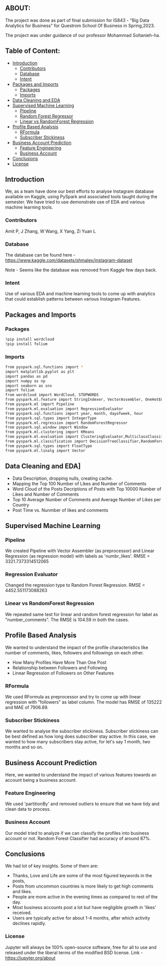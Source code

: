 
## ABOUT:

The project was done as part of final submission for IS843 - "Big Data Analytics for Business" for Questrom School Of Business in Spring,2023.

The project was under guidance of our professor Mohammad Soltanieh-ha.


## Table of Content:
- [Introduction](#introductionn)
    - [Contributors](#contributors)
    - [Database](#database)
    - [Intent](#intent)
- [Packages and Imports](#packages-and-imports)
    - [Packages](#packages)
    - [Imports](#imports)
- [Data Cleaning and EDA](#data-cleaning-and-eda)
- [Supervised Machine Learning](#supervised-machine-learning)
    - [Pipeline](#pipeline)
    - [Random Forest Regressor](#random-forest-regressor)
    - [Linear vs RandomForest Regression](#linear-vs-randomforest-regression)
- [Profile Based Analysis](#profile-based-analysis)
    - [RFormula](#rformula)
    - [Subscriber Stickiness](#subscriber-stickiness)
- [Business Account Prediction](#business-account-prediction)
    - [Feature Engineering](#feature-engineering)
    - [Business Account](#business-account)
- [Conclusions](#conclusions)
- [License](#license)

## Introduction

We, as a team have done our best efforts to analyse Instagram database available on Kaggle, using PySpark and associated tools taught during the semester. We have tried to use demonstrate use of EDA and various machine learning tools. 

### Contributors

Amit P, J Zhang, W Wang, X Yang, Zi Yuan L

### Database

The database can be found here - https://www.kaggle.com/datasets/shmalex/instagram-dataset

Note - Seems like the database was removed from Kaggle few days back.

### Intent

Use of various EDA and machine learning tools to come up with analytics that could establish patterns between various Instagram Features.

## Packages and Imports

### Packages

```bash
!pip install wordcloud
!pip install folium
```

### Imports

```bash
from pyspark.sql.functions import *
import matplotlib.pyplot as plt
import pandas as pd
import numpy as np
import seaborn as sns
import folium
from wordcloud import WordCloud, STOPWORDS
from pyspark.ml.feature import StringIndexer, VectorAssembler, OneHotEncoder
from pyspark.ml import Pipeline
from pyspark.ml.evaluation import RegressionEvaluator
from pyspark.sql.functions import year, month, dayofweek, hour
from pyspark.sql.types import IntegerType
from pyspark.ml.regression import RandomForestRegressor
from pyspark.sql.window import Window
from pyspark.ml.clustering import KMeans
from pyspark.ml.evaluation import ClusteringEvaluator,MulticlassClassificationEvaluator
from pyspark.ml.classification import DecisionTreeClassifier,RandomForestClassifier
from pyspark.sql.types import FloatType
from pyspark.ml.linalg import Vector
```

## Data Cleaning and EDA]

 - Data Description, dropping nulls, creating cache.
 - Mapping the Top 100 Number of Likes and Number of Comments
 - Word Cloud of the Posts Decriptions of Posts with Top 10000 Number of Likes and Number of Comments
 - Top 10 Average Number of Comments and Average Number of Likes per Country
 - Post Time vs. Nunmber of likes and comments


## Supervised Machine Learning

### Pipeline

We created Pipeline with Vector Assembler (as preprocessor) and Linear Regression (as regression model)  with labels as 'numbr_likes'. RMSE = 3321.7373314512065

### Regression Evaluator

Changed the regression type to Random Forest Regression. RMSE = 4452.551173088263

### Linear vs RandomForest Regression

We repeated same test for linear and random forest regression for label as "number_comments". The RMSE is 104.59 in both the cases.


## Profile Based Analysis

We wanted to understand the impact of the profile characteristics like number of comments, likes, followers and followings on each other.

- How Many Profiles Have More Than One Post
- Relationship between Followers and Following
- Linear Regression of Followers on Other Features


### RFormula

We used RFormula as preprocessor and try to come up with linear regression with "followers" as label column. The model has RMSE of 135222 and MAE of 7906.89.

### Subscriber Stickiness

We wanted to analyse the subscriber stickiness. Subscriber stickiness can be best defined as how long does subscriber stay active. In this case, we wanted to how many subscribers stay active, for let's say 1 month, two months and so on.


## Business Account Prediction

Here, we wanted to understand the impact of various features towards an account being a business account.

### Feature Engineering

We used 'partitionBy' and removed outliers to ensure that we have tidy and clean data to process.

### Business Account

Our model tried to analyze if we can classify the profiles into business account or not. Random Forest Classifier had accuracy of around 87%.

## Conclusions

We had lot of key insights. Some of them are:

 - Thanks, Love and Life are some of the most figured keywords in the posts,
 - Posts from uncommon countries is more likely to get high comments and likes.
 - People are more active in the evening times as compared to rest of the day.
 - Most business accounts post a lot but have negligible growth in 'likes' received.
 - Users are typically active for about 1-4 months, after which activity declines rapidly.

### License
Jupyter will always be 100% open-source software, free for all to use and released under the liberal terms of the modified BSD license.
Link - https://jupyter.org/about

